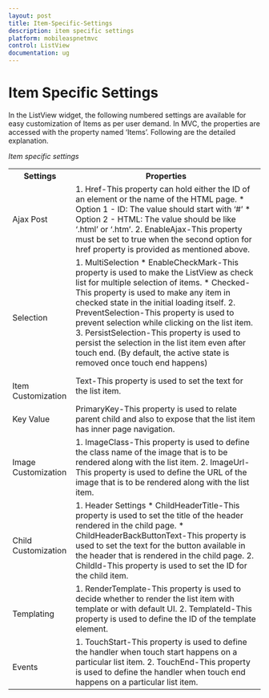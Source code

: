 ```yaml
---
layout: post
title: Item-Specific-Settings
description: item specific settings
platform: mobileaspnetmvc
control: ListView
documentation: ug
---
```


# Item Specific Settings

In the ListView widget, the following numbered settings are available for easy customization of Items as per user demand. In MVC, the properties are accessed with the property named ‘Items’. Following are the detailed explanation.

_Item specific settings_

<table>
<tr>
<th>
Settings</th><th>
Properties</th></tr>
<tr>
<td>
Ajax Post</td><td>
1. Href-This property can hold either the ID of an element or the name of the HTML page.
   * Option 1 - ID: The value should start with ‘#<ID>’
   * Option 2 - HTML: The value should be like ‘<HTML>.html’ or ‘<HTML>.htm’.
2. EnableAjax-This property must be set to true when the second option for href property is provided as mentioned above. </td></tr>
<tr>
<td>
<br>Selection</td><td>
1. MultiSelection
   * EnableCheckMark-This property is used to make the ListView as check list for multiple selection of items.
   * Checked-This property is used to make any item in checked state in the initial loading itself.
2. PreventSelection-This property is used to prevent selection while clicking on the list item.
3. PersistSelection-This property is used to persist the selection in the list item even after touch end. (By default, the active state is removed once touch end happens)</td></tr>
<tr>
<td>
<br>Item Customization</td><td>
Text-This property is used to set the text for the list item.</td></tr>
<tr>
<td>
Key Value</td><td>
PrimaryKey-This property is used to relate parent child and also to expose that the list item has inner page navigation.</td></tr>
<tr>
<td>
Image Customization</td><td>
1. ImageClass-This property is used to define the class name of the image that is to be rendered along with the list item.
2. ImageUrl-This property is used to define the URL of the image that is to be rendered along with the list item.</td></tr>
<tr>
<td>
<br>Child Customization</td><td>
1. Header Settings
   * ChildHeaderTitle-This property is used to set the title of the header rendered in the child page.
   * ChildHeaderBackButtonText-This property is used to set the text for the button available in the header that is rendered in the child page.
2. ChildId-This property is used to set the ID for the child item.</td></tr>
<tr>
<td>
<br>Templating</td><td>
1. RenderTemplate-This property is used to decide whether to render the list item with template or with default UI.
2. TemplateId-This property is used to define the ID of the template element.</td></tr>
<tr>
<td>
<br>Events</td><td>
1. TouchStart-This property is used to define the handler when touch start happens on a particular list item.
2. TouchEnd-This property is used to define the handler when touch end happens on a particular list item.</td></tr>
</table>


